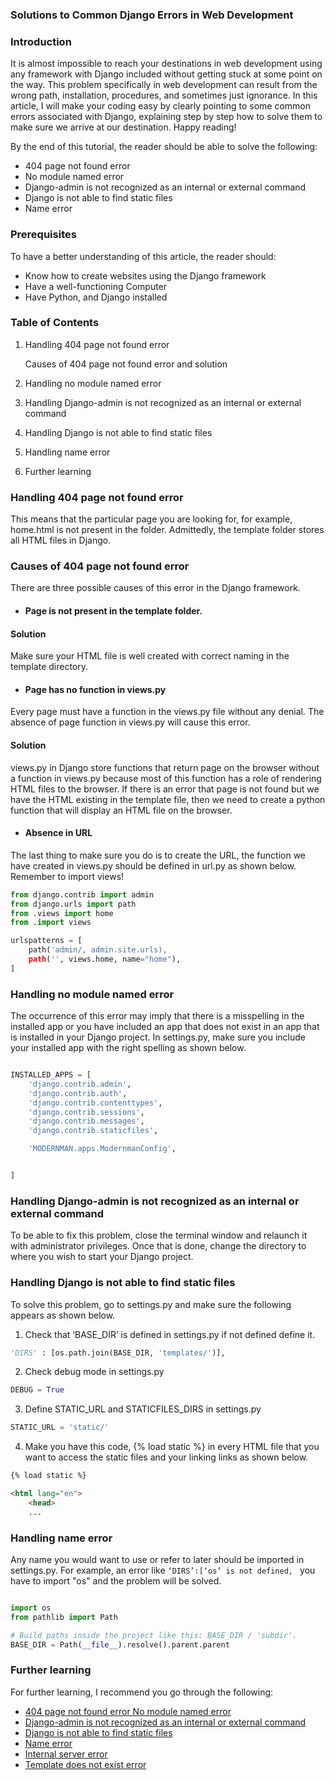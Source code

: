 ### Solutions to Common Django Errors in Web Development


### Introduction
It is almost impossible to reach your destinations in web development using any framework with Django included without getting stuck at some point on the way. This problem specifically in web development can result from the wrong path, installation, procedures, and sometimes just ignorance. In this article, I will make your coding easy by clearly pointing to some common errors associated with Django, explaining step by step how to solve them to make sure we arrive at our destination. Happy reading!

By the end of this tutorial, the reader should be able to solve the following:
  
- 404 page not found error 
- No module named error
- Django-admin is not recognized as an internal or external command
- Django is not able to find static files
- Name error

### Prerequisites
To have a better understanding of this article, the reader should:
- Know how to create websites using the Django framework
- Have a well-functioning Computer
- Have Python, and Django installed

### Table of Contents
1. Handling 404 page not found error

      Causes of 404 page not found error and solution

2. Handling no module named error

3. Handling Django-admin is not recognized as an internal or external command

4. Handling Django is not able to find static files

5. Handling name error

6. Further learning

### Handling 404 page not found error
This means that the particular page you are looking for, for example, home.html is not present in the folder. Admittedly, the template folder stores all HTML files in Django.
### Causes of 404 page not found error
There are three possible causes of this error in the Django framework.
- #### Page is not present in the template folder.
#### Solution

Make sure your HTML file is well created with correct naming in the template directory.

- #### Page has no function in views.py

Every page must have a function in the views.py file without any denial. The absence of page function in views.py will cause this error.

#### Solution

views.py in Django store functions that return page on the browser without a function in views.py because most of this function has a role of rendering HTML files to the browser. If there is an error that page is not found but we have the HTML existing in the template file, then we need to create a python function that will display an HTML file on the browser.

- #### Absence in URL

The last thing to make sure you do is to create the URL, the function we have created in views.py should be defined in url.py as shown below. Remember to import views!

```python
from django.contrib import admin
from django.urls import path
from .views import home
from .import views

urlspatterns = [
    path('admin/, admin.site.urls),
    path('', views.home, name="home"),
]

 ```
 
### Handling no module named error
The occurrence of this error may imply that there is a misspelling in the installed app or you have included an app that does not exist in an app that is installed in your Django project.
In settings.py, make sure you include your installed app with the right spelling as shown below.


```python

INSTALLED_APPS = [
    'django.contrib.admin',
    'django.contrib.auth',
    'django.contrib.contenttypes',
    'django.contrib.sessions',
    'django.contrib.messages',
    'django.contrib.staticfiles',

    'MODERNMAN.apps.ModernmanConfig',


]

 ```
 ### Handling Django-admin is not recognized as an internal or external command
To be able to fix this problem, close the terminal window and relaunch it with administrator privileges. Once that is done, change the directory to where you wish to start your Django project.


### Handling Django is not able to find static files
To solve this problem, go to settings.py and make sure the following appears as shown below.
1.	Check that ‘BASE_DIR’ is defined in settings.py if not defined define it.
``` python
'DIRS' : [os.path.join(BASE_DIR, 'templates/')],
```

2.	Check debug mode in settings.py
```python
DEBUG = True
```
3.	Define STATIC_URL and STATICFILES_DIRS in settings.py
```python
STATIC_URL = 'static/'
```
4.	Make you have this code, {% load static %} in every HTML file that you want to access the static files and your linking links as shown below.
```html
{% load static %}

<html lang="en">
    <head>
    ...
```
### Handling name error
Any name you would want to use or refer to later should be imported in settings.py. For example, an error like 
```‘DIRS’:[‘os’ is not defined, ```
you have to import "os" and the problem will be solved.
```python

import os
from pathlib import Path

# Build paths inside the project like this: BASE_DIR / 'subdir'.
BASE_DIR = Path(__file__).resolve().parent.parent
```
### Further learning
For further learning, I recommend you go through the following:

- [404 page not found error 
No module named error](https://www.youtube.com/watch?v=0M_PZU8wcXY&t=23s)
- [Django-admin is not recognized as an internal or external command](https://www.youtube.com/watch?v=EwJoN-G3w-s)
- [Django is not able to find static files](https://www.youtube.com/watch?v=0SAZByRZB9U)
- [Name error](https://www.youtube.com/watch?v=AFhpBvKilPA)
- [Internal server error](https://www.youtube.com/watch?v=y8DN8LOm8WA&t=9s)
- [Template does not exist error](https://www.youtube.com/watch?v=RWAKahsR1_g)
